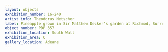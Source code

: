 ```yaml
---
layout: objects
exhibition_number: 16-240
artist_info: Theodorus Netscher
label: Pineapple grown in Sir Matthew Decker's garden at Richmod, Surrey
object_number: PDP 357
exhibition_location: South Wall
exhibition_area: C
gallery_location: Adeane
---
```

